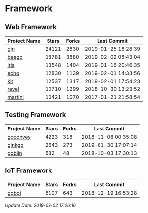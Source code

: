 # Framework

## Web Framework

| Project Name | Stars | Forks | Last Commit |
| ------------ | ----- | ----- | ----------- |
| [gin](https://github.com/gin-gonic/gin) | 24121 | 2830 | 2019-01-25 18:28:39 |
| [beego](https://github.com/astaxie/beego) | 18781 | 3880 | 2019-02-02 08:43:04 |
| [iris](https://github.com/kataras/iris) | 13548 | 1404 | 2019-01-16 20:46:35 |
| [echo](https://github.com/labstack/echo) | 12830 | 1139 | 2019-02-01 14:33:56 |
| [kit](https://github.com/go-kit/kit) | 12537 | 1317 | 2019-02-01 17:54:23 |
| [revel](https://github.com/revel/revel) | 10710 | 1299 | 2018-10-30 13:23:52 |
| [martini](https://github.com/go-martini/martini) | 10421 | 1070 | 2017-01-21 21:58:54 |

## Testing Framework

| Project Name | Stars | Forks | Last Commit |
| ------------ | ----- | ----- | ----------- |
| [goconvey](https://github.com/smartystreets/goconvey) | 4223 | 318 | 2018-11-08 00:35:08 |
| [ginkgo](https://github.com/onsi/ginkgo) | 2643 | 273 | 2019-01-30 17:07:14 |
| [goblin](https://github.com/franela/goblin) | 582 | 48 | 2018-10-03 17:30:13 |

## IoT Framework

| Project Name | Stars | Forks | Last Commit |
| ------------ | ----- | ----- | ----------- |
| [gobot](https://github.com/hybridgroup/gobot) | 5107 | 643 | 2018-12-19 16:53:28 |

*Update Date: 2019-02-02 17:26:16*